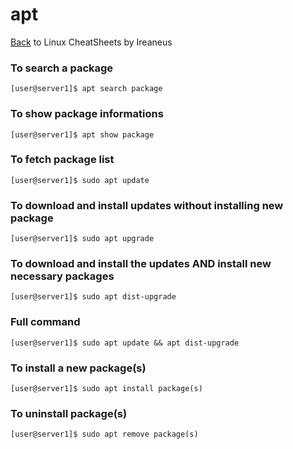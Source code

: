 # apt

[Back](README.md) to Linux CheatSheets by Ireaneus

### To search a package

`[user@server1]$ apt search package`

### To show package informations

`[user@server1]$ apt show package`

### To fetch package list

`[user@server1]$ sudo apt update`

### To download and install updates without installing new package

`[user@server1]$ sudo apt upgrade`

### To download and install the updates AND install new necessary packages

`[user@server1]$ sudo apt dist-upgrade`

### Full command

`[user@server1]$ sudo apt update && apt dist-upgrade`

### To install a new package(s)

`[user@server1]$ sudo apt install package(s)`

### To uninstall package(s)

`[user@server1]$ sudo apt remove package(s)`
